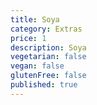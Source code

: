 ```yaml
---
title: Soya
category: Extras
price: 1
description: Soya
vegetarian: false
vegan: false
glutenFree: false
published: true
---
```

